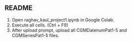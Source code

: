README
---------
1. Open raghav_kaul_project1.ipynb in Google Colab.
2. Execute all cells. (Ctrl + F9)
3. After upload prompt, upload all CGMDatenumPat1-5 and CGMSeriesPat1-5 files.
